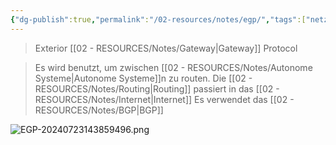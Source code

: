 ```yaml
---
{"dg-publish":true,"permalink":"/02-resources/notes/egp/","tags":["netzwerk"],"updated":"2024-07-24T11:22:49.921+02:00"}
---
```


> Exterior [[02 - RESOURCES/Notes/Gateway\|Gateway]] Protocol

>Es wird benutzt, um zwischen [[02 - RESOURCES/Notes/Autonome Systeme\|Autonome Systeme]]n zu routen.
>Die [[02 - RESOURCES/Notes/Routing\|Routing]] passiert in das [[02 - RESOURCES/Notes/Internet\|Internet]]
>Es verwendet das [[02 - RESOURCES/Notes/BGP\|BGP]]

![EGP-20240723143859496.png](/img/user/02%20-%20RESOURCES/Files/EGP-20240723143859496.png)

